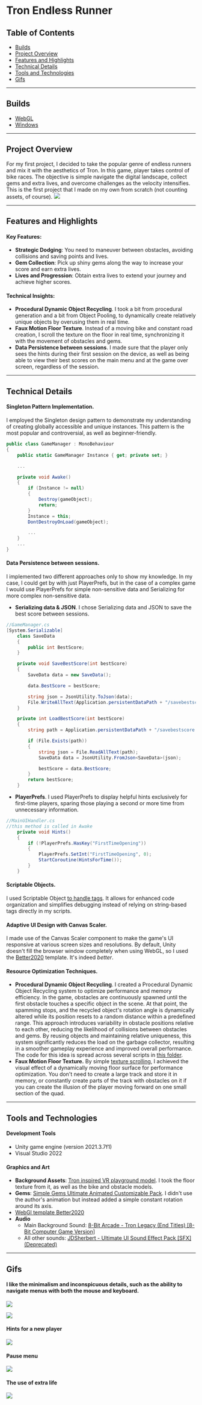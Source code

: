 # Tron Endless Runner

## Table of Contents
* [Builds](#builds)
* [Project Overview](#project-overview)
* [Features and Highlights](#features-and-highlights)
* [Technical Details](#technical-details)
* [Tools and Technologies](#tools-and-technologies)
* [Gifs](#gifs)

------
## Builds
* [WebGL](https://alsandbox.github.io/Tron-Endless-Runner/) 
* [Windows](https://github.com/alsandbox/Tron-Endless-Runner/releases/tag/winbuild)

------
## Project Overview
For my first project, I decided to take the popular genre of endless runners and mix it with the aesthetics of Tron. In this game, player takes control of bike races. The objective is simple navigate the digital landscape, collect gems and extra lives, and overcome challenges as the velocity intensifies. This is the first project that I made on my own from scratch (not counting assets, of course).
![](https://github.com/alsandbox/Tron-Endless-Runner/blob/main/ReadmeGifs/gameplay.gif)

------
## Features and Highlights
#### Key Features:
* **Strategic Dodging**: You need to maneuver between obstacles, avoiding collisions and saving points and lives.
* **Gem Collection**: Pick up shiny gems along the way to increase your score and earn extra lives. 
* **Lives and Progression**: Obtain extra lives to extend your journey and achieve higher scores. 

#### Technical Insights:
* **Procedural Dynamic Object Recycling**. I took a bit from procedural generation and a bit from Object Pooling, to dynamically create relatively unique objects by overusing them in real time.
* **Faux Motion Floor Texture**. Instead of a moving bike and constant road creation, I scroll the texture on the floor in real time, synchronizing it with the movement of obstacles and gems.
* **Data Persistence between sessions**. I made sure that the player only sees the hints during their first session on the device, as well as being able to view their best scores on the main menu and at the game over screen, regardless of the session.

------
## Technical Details
#### Singleton Pattern Implementation.
I employed the Singleton design pattern to demonstrate my understanding of creating globally accessible and unique instances. This pattern is the most popular and controversial, as well as beginner-friendly. 
```csharp
public class GameManager : MonoBehaviour
{
    public static GameManager Instance { get; private set; }

    ...

    private void Awake()
    {
        if (Instance != null)
        {
            Destroy(gameObject);
            return;
        }
        Instance = this;
        DontDestroyOnLoad(gameObject);

        ...
    }
    ...
}
```

#### Data Persistence between sessions. 
I implemented two different approaches only to show my knowledge. In my case, I could get by with just PlayerPrefs, but in the case of a complex game I would use PlayerPrefs for simple non-sensitive data and Serializing for more complex non-sensitive data.
* **Serializing data & JSON**. I chose Serializing data and JSON to save the best score between sessions. 
```csharp
//GameManager.cs
[System.Serializable]
    class SaveData
    {
        public int BestScore;
    }

    private void SaveBestScore(int bestScore) 
    {
        SaveData data = new SaveData();

        data.BestScore = bestScore;

        string json = JsonUtility.ToJson(data);
        File.WriteAllText(Application.persistentDataPath + "/savebestscore.json", json);
    }

    private int LoadBestScore(int bestScore)
    {
        string path = Application.persistentDataPath + "/savebestscore.json";

        if (File.Exists(path))
        {
            string json = File.ReadAllText(path);
            SaveData data = JsonUtility.FromJson<SaveData>(json);

            bestScore = data.BestScore;
        }
        return bestScore;
    }
```

* **PlayerPrefs**. I used PlayerPrefs to display helpful hints exclusively for first-time players, sparing those playing a second or more time from unnecessary information.
```csharp
//MainUIHandler.cs
//this method is called in Awake
    private void Hints()
    {
        if (!PlayerPrefs.HasKey("FirstTimeOpening"))
        {
            PlayerPrefs.SetInt("FirstTimeOpening", 0);
            StartCoroutine(HintsForTime());
        }
    }
```

#### Scriptable Objects.
I used Scriptable Object [to handle tags](https://github.com/alsandbox/Tron-Endless-Runner/blob/main/Assets/Scripts/TagsHandler.cs). It allows for enhanced code organization and simplifies debugging instead of relying on string-based tags directly in my scripts.

#### Adaptive UI Design with Canvas Scaler.
I made use of the Canvas Scaler component to make the game's UI responsive at various screen sizes and resolutions.
By default, Unity doesn't fill the browser window completely when using WebGL, so I used the [Better2020](https://github.com/greggman/better-unity-webgl-template) template. It's indeed *better*.

#### Resource Optimization Techniques.
* **Procedural Dynamic Object Recycling**. I created a Procedural Dynamic Object Recycling system to optimize performance and memory efficiency. In the game, obstacles are continuously spawned until the first obstacle touches a specific object in the scene. At that point, the spamming stops, and the recycled object's rotation angle is dynamically altered while its position resets to a random distance within a predefined range. This approach introduces variability in obstacle positions relative to each other, reducing the likelihood of collisions between obstacles and gems. By reusing objects and maintaining relative uniqueness, this system significantly reduces the load on the garbage collector, resulting in a smoother gameplay experience and improved overall performance. The code for this idea is spread across several scripts in [this folder](https://github.com/alsandbox/Tron-Endless-Runner/tree/main/Assets/Scripts/GemsObstacles).
* **Faux Motion Floor Texture.** By simple [texture scrolling](https://github.com/alsandbox/Tron-Endless-Runner/blob/main/Assets/Scripts/Floor/RepeatBackground.cs), I achieved the visual effect of a dynamically moving floor surface for performance optimization. You don't need to create a large track and store it in memory, or constantly create parts of the track with obstacles on it if you can create the illusion of the player moving forward on one small section of the quad.

------
## Tools and Technologies
#### Development Tools
* Unity game engine (version 2021.3.7f1)
* Visual Studio 2022

#### Graphics and Art
* **Background Assets**: [Tron inspired VR playground model](https://skfb.ly/6xEqo). I took the floor texture from it, as well as the bike and obstacle models.
* **Gems**: [Simple Gems Ultimate Animated Customizable Pack](https://assetstore.unity.com/packages/3d/props/simple-gems-ultimate-animated-customizable-pack-73764). I didn't use the author's animation but instead added a simple constant rotation around its axis.
* [WebGl template Better2020](https://github.com/greggman/better-unity-webgl-template)
* **Audio**
   - Main Background Sound: [8-Bit Arcade - Tron Legacy (End Titles) [8-Bit Computer Game Version]](https://open.spotify.com/track/2TidjDeKyGnj0va4xt42Vu?si=fb93294c463a4a4c)
   - All other sounds: [JDSherbert - Ultimate UI Sound Effect Pack [SFX] (Deprecated)](https://assetstore.unity.com/packages/audio/sound-fx/ultimate-ui-sound-effect-pack-sfx-228228)

------
## Gifs

#### I like the minimalism and inconspicuous details, such as the ability to navigate menus with both the mouse and keyboard.
![](https://github.com/alsandbox/Tron-Endless-Runner/blob/main/ReadmeGifs/menu-cursor.gif)

![](https://github.com/alsandbox/Tron-Endless-Runner/blob/main/ReadmeGifs/menu-keyboard.gif)


#### Hints for a new player
![](https://github.com/alsandbox/Tron-Endless-Runner/blob/main/ReadmeGifs/hints.gif)


#### Pause menu
![](https://github.com/alsandbox/Tron-Endless-Runner/blob/main/ReadmeGifs/game-menu.gif)


#### The use of extra life
![](https://github.com/alsandbox/Tron-Endless-Runner/blob/main/ReadmeGifs/gameplay-using-life.gif)

